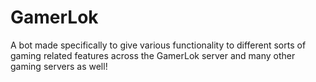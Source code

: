 # GamerLok
A bot made specifically to give various functionality to different sorts of gaming related features across the GamerLok server and many other gaming servers as well!
